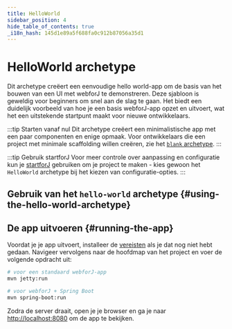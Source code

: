 ```yaml
---
title: HelloWorld
sidebar_position: 4
hide_table_of_contents: true
_i18n_hash: 145d1e89a5f688fa0c912b87056a35d1
---
```

<Head>
  <style>{`
  .container {
    max-width: 65em !important;
  }
  `}</style>
</Head>

<!-- vale off -->
# HelloWorld archetype
<!-- vale on -->

Dit archetype creëert een eenvoudige hello world-app om de basis van het bouwen van een UI met webforJ te demonstreren. Deze sjabloon is geweldig voor beginners om snel aan de slag te gaan. Het biedt een duidelijk voorbeeld van hoe je een basis webforJ-app opzet en uitvoert, wat het een uitstekende startpunt maakt voor nieuwe ontwikkelaars.

:::tip Starten vanaf nul
Dit archetype creëert een minimalistische app met een paar componenten en enige opmaak. Voor ontwikkelaars die een project met minimale scaffolding willen creëren, zie het [`blank` archetype](./blank).
:::

:::tip Gebruik startforJ
Voor meer controle over aanpassing en configuratie kun je [startforJ](https://docs.webforj.com/startforj/) gebruiken om je project te maken - kies gewoon het `HelloWorld` archetype bij het kiezen van configuratie-opties.
:::

## Gebruik van het `hello-world` archetype {#using-the-hello-world-archetype}

<ComponentArchetype
project="hello-world"
/>

## De app uitvoeren {#running-the-app}

Voordat je je app uitvoert, installeer de [vereisten](../../introduction/prerequisites) als je dat nog niet hebt gedaan. 
Navigeer vervolgens naar de hoofdmap van het project en voer de volgende opdracht uit:

```bash
# voor een standaard webforJ-app
mvn jetty:run

# voor webforJ + Spring Boot
mvn spring-boot:run
```

Zodra de server draait, open je je browser en ga je naar [http://localhost:8080](http://localhost:8080) om de app te bekijken.
